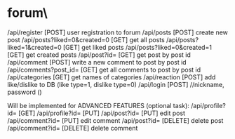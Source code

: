 # forum\

/api/register [POST] user registration to forum
/api/posts [POST] create new post
/api/posts?liked=0&created=0 [GET] get all posts
/api/posts?liked=1&created=0 [GET] get liked posts
/api/posts?liked=0&created=1 [GET] get created posts
/api/post?id= [GET] get post by post id
/api/comment [POST] write a new comment to post by post id
/api/comments?post_id= [GET] get all comments to post by post id
/api/categories [GET] get names of categories
/api/reaction [POST] add like/dislike to DB (like type=1, dislike type=0)
/api/login [POST] //nickname, password ()


Will be implemented for ADVANCED FEATURES (optional task):
/api/profile?id= [GET]
/api/profile?id= [PUT]
/api/post?id= [PUT] edit post
/api/comment?id= [PUT] edit comment
/api/post?id= [DELETE] delete post
/api/comment?id= [DELETE] delete comment